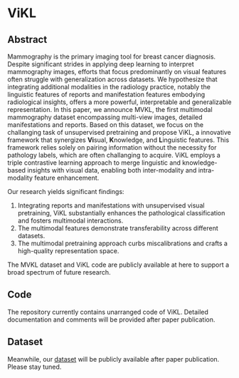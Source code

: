 # ViKL

## Abstract

Mammography is the primary imaging tool for breast cancer diagnosis. Despite significant strides in applying deep learning to interpret mammography images, efforts that focus predominantly on visual features often struggle with generalization across datasets. We hypothesize that integrating additional modalities in the radiology practice, notably the linguistic features of reports and manifestation features embodying radiological insights, offers a more powerful, interpretable and generalizable representation. In this paper, we announce MVKL, the first multimodal mammography dataset encompassing multi-view images, detailed manifestations and reports. Based on this dataset, we focus on the challanging task of unsupervised pretraining and propose ViKL, a innovative framework that synergizes **Vi**sual, **K**nowledge, and **L**inguistic features. This framework relies solely on pairing information without the necessity for pathology labels, which are often challanging to acquire. ViKL employs a triple contrastive learning approach to merge linguistic and knowledge-based insights with visual data, enabling both inter-modality and intra-modality feature enhancement. 

Our research yields significant findings: 

1) Integrating reports and manifestations with unsupervised visual pretraining, ViKL substantially enhances the pathological classification and fosters multimodal interactions.
2) The multimodal features demonstrate transferability across different datasets.
3) The multimodal pretraining approach curbs miscalibrations and crafts a high-quality representation space.
  
  
The MVKL dataset and ViKL code are publicly available at here to support a broad spectrum of future research.

## Code 
The repository currently contains unarranged code of ViKL. Detailed documentation and comments will be provided after paper publication.

## Dataset
Meanwhile, our [dataset](https://ucasaccn-my.sharepoint.com/:u:/g/personal/weixin_ucas_ac_cn/Een92f7S_6BHpOu6MRdtbBwB9juzT0EsNcAIgwuh3dbcbg?e=2dxxpK) will be publicly available after paper publication. Please stay tuned. 